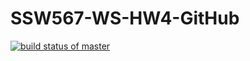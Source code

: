# SSW567-WS-HW4-GitHub

[![build status of master](https://travis-ci.org/kavishsanghvi/SSW567-WS-HW4-GitHub/.svg?branch=main)](https://travis-ci.org/kavishsanghvi/SSW567-WS-HW4-GitHub)
